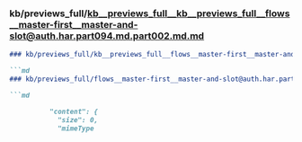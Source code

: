 ### kb/previews_full/kb__previews_full__kb__previews_full__flows__master-first__master-and-slot@auth.har.part094.md.part002.md.md

```md
### kb/previews_full/kb__previews_full__flows__master-first__master-and-slot@auth.har.part094.md.part002.md

```md
### kb/previews_full/flows__master-first__master-and-slot@auth.har.part094.md (part 002)

```md

          "content": {
            "size": 0,
            "mimeType
```

```

```

```
